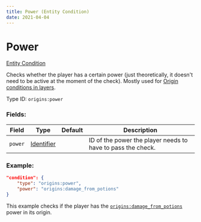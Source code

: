 ```yaml
---
title: Power (Entity Condition)
date: 2021-04-04
---
```


# Power

[Entity Condition](../entity_conditions.md)

Checks whether the player has a certain power (just theoretically, it doesn't need to be active at the moment of the check). Mostly used for [Origin conditions in layers](../guides/data/origin_conditions_in_layers.md).

Type ID: `origins:power`

### Fields:

Field  | Type | Default | Description
-------|------|---------|-------------
`power` | [Identifier](../data_types/identifier.md) | |  ID of the power the player needs to have to pass the check.

### Example:
```json
"condition": {
    "type": "origins:power",
    "power": "origins:damage_from_potions"
}
```
This example checks if the player has the [`origins:damage_from_potions`](https://github.com/apace100/origins-fabric/blob/master/src/main/resources/data/origins/powers/damage_from_potions.json) power in its origin.